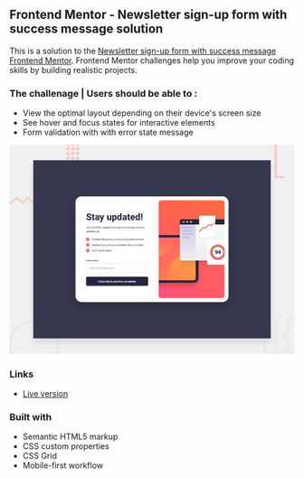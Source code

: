 ## Frontend Mentor - Newsletter sign-up form with success message solution

This is a solution to the [Newsletter sign-up form with success message Frontend Mentor](https://www.frontendmentor.io/challenges/newsletter-signup-form-with-success-message-3FC1AZbNrv). Frontend Mentor challenges help you improve your coding skills by building realistic projects.

### The challenage | Users should be able to :

- View the optimal layout depending on their device's screen size
- See hover and focus states for interactive elements
- Form validation with with error state message

![Design preview for the Newsletter sign-up form with success message coding challenge](./design/desktop-preview.jpg)

### Links

- [Live version](https://newsletter-sign-up-gobi.netlify.app/)

### Built with

- Semantic HTML5 markup
- CSS custom properties
- CSS Grid
- Mobile-first workflow
